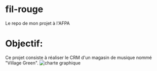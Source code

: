 # fil-rouge
Le repo de mon projet à l'AFPA

# Objectif:
Ce projet consiste à réaliser le CRM d'un magasin de musique nommé "Village Green".
![charte graphique](relative/path/to/img.jpg?raw=true "Title")
